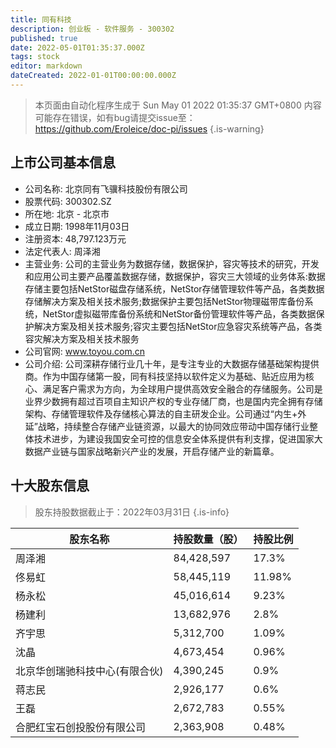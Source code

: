 ```yaml
---
title: 同有科技
description: 创业板 - 软件服务 - 300302
published: true
date: 2022-05-01T01:35:37.000Z
tags: stock
editor: markdown
dateCreated: 2022-01-01T00:00:00.000Z
---
```


> 本页面由自动化程序生成于 Sun May 01 2022 01:35:37 GMT+0800
> 内容可能存在错误，如有bug请提交issue至：https://github.com/Eroleice/doc-pi/issues
{.is-warning}

## 上市公司基本信息
- 公司名称: 北京同有飞骥科技股份有限公司
- 股票代码: 300302.SZ
- 所在地: 北京 - 北京市
- 成立日期: 1998年11月03日
- 注册资本: 48,797.123万元
- 法定代表人: 周泽湘
- 主营业务: 公司的主营业务为数据存储，数据保护，容灾等技术的研究，开发和应用公司主要产品覆盖数据存储，数据保护，容灾三大领域的业务体系:数据存储主要包括NetStor磁盘存储系统，NetStor存储管理软件等产品，各类数据存储解决方案及相关技术服务;数据保护主要包括NetStor物理磁带库备份系统，NetStor虚拟磁带库备份系统和NetStor备份管理软件等产品，各类数据保护解决方案及相关技术服务;容灾主要包括NetStor应急容灾系统等产品，各类容灾解决方案及相关技术服务
- 公司官网: www.toyou.com.cn
- 公司介绍: 公司深耕存储行业几十年，是专注专业的大数据存储基础架构提供商。作为中国存储第一股，同有科技坚持以软件定义为基础、贴近应用为核心、满足客户需求为方向，为全球用户提供高效安全融合的存储服务。公司是业界少数拥有超过百项自主知识产权的专业存储厂商，也是国内完全拥有存储架构、存储管理软件及存储核心算法的自主研发企业。公司通过“内生+外延”战略，持续整合存储产业链资源，以最大的协同效应带动中国存储行业整体技术进步，为建设我国安全可控的信息安全体系提供有利支撑，促进国家大数据产业链与国家战略新兴产业的发展，开启存储产业的新篇章。


## 十大股东信息
> 股东持股数据截止于：2022年03月31日
{.is-info}

| 股东名称 | 持股数量（股） | 持股比例 |
| --- | --- | --- |
| 周泽湘 | 84,428,597 | 17.3% |
| 佟易虹 | 58,445,119 | 11.98% |
| 杨永松 | 45,016,614 | 9.23% |
| 杨建利 | 13,682,976 | 2.8% |
| 齐宇思 | 5,312,700 | 1.09% |
| 沈晶 | 4,673,454 | 0.96% |
| 北京华创瑞驰科技中心(有限合伙) | 4,390,245 | 0.9% |
| 蒋志民 | 2,926,177 | 0.6% |
| 王磊 | 2,672,783 | 0.55% |
| 合肥红宝石创投股份有限公司 | 2,363,908 | 0.48% |





